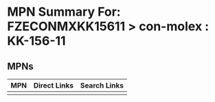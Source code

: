 



# MPN Summary For: FZECONMXKK15611 > con-molex : KK-156-11

## MPNs
  

|MPN|Direct Links|Search Links|
| :--- | :--- | :--- |
||||

